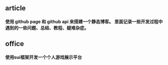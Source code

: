 ## article 
#### 使用 github page 和 github api 来搭建一个静态博客。 里面记录一些开发过程中遇到的一些问题、总结、教程、疑难杂症。

## office
#### 使用sui框架开发一个个人游戏展示平台

